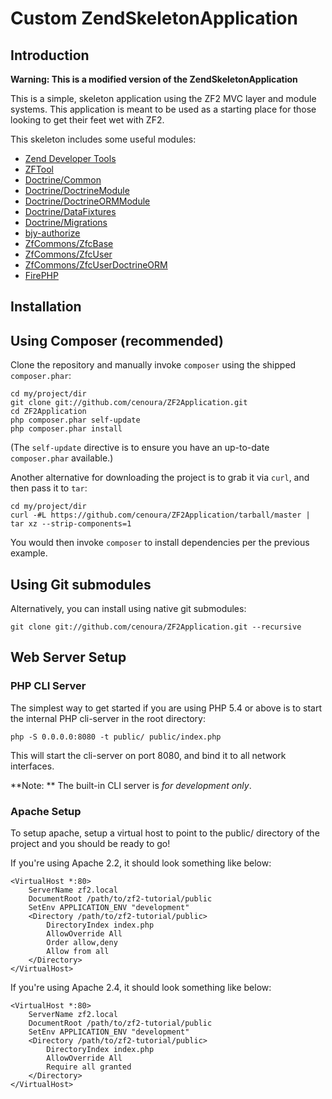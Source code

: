 Custom ZendSkeletonApplication
=======================

Introduction
------------
**Warning: This is a modified version of the ZendSkeletonApplication**

This is a simple, skeleton application using the ZF2 MVC layer and module
systems. This application is meant to be used as a starting place for those
looking to get their feet wet with ZF2.

This skeleton includes some useful modules:

* [Zend Developer Tools](https://github.com/zendframework/ZendDeveloperTools)
* [ZFTool](https://github.com/zendframework/ZFTool)
* [Doctrine/Common](https://github.com/doctrine/common)
* [Doctrine/DoctrineModule](https://github.com/doctrine/DoctrineModule)
* [Doctrine/DoctrineORMModule](https://github.com/doctrine/DoctrineORMModule)
* [Doctrine/DataFixtures](https://github.com/doctrine/data-fixtures)
* [Doctrine/Migrations](https://github.com/doctrine/migrations)
* [bjy-authorize](https://github.com/bjyoungblood/BjyAuthorize)
* [ZfCommons/ZfcBase](https://github.com/ZF-Commons/ZfcBase)
* [ZfCommons/ZfcUser](https://github.com/ZF-Commons/ZfcUser)
* [ZfCommons/ZfcUserDoctrineORM](https://github.com/ZF-Commons/ZfcUserDoctrineORM)
* [FirePHP](https://github.com/firephp/firephp-core)

Installation
------------

Using Composer (recommended)
----------------------------
Clone the repository and manually invoke `composer` using the shipped
`composer.phar`:

    cd my/project/dir
    git clone git://github.com/cenoura/ZF2Application.git
    cd ZF2Application
    php composer.phar self-update
    php composer.phar install

(The `self-update` directive is to ensure you have an up-to-date `composer.phar`
available.)

Another alternative for downloading the project is to grab it via `curl`, and
then pass it to `tar`:

    cd my/project/dir
    curl -#L https://github.com/cenoura/ZF2Application/tarball/master | tar xz --strip-components=1

You would then invoke `composer` to install dependencies per the previous
example.

Using Git submodules
--------------------
Alternatively, you can install using native git submodules:

    git clone git://github.com/cenoura/ZF2Application.git --recursive

Web Server Setup
----------------

### PHP CLI Server

The simplest way to get started if you are using PHP 5.4 or above is to start the internal PHP cli-server in the root directory:

    php -S 0.0.0.0:8080 -t public/ public/index.php

This will start the cli-server on port 8080, and bind it to all network
interfaces.

**Note: ** The built-in CLI server is *for development only*.

### Apache Setup

To setup apache, setup a virtual host to point to the public/ directory of the
project and you should be ready to go!

If you're using Apache 2.2, it should look something like below:

    <VirtualHost *:80>
        ServerName zf2.local
        DocumentRoot /path/to/zf2-tutorial/public
        SetEnv APPLICATION_ENV "development"
        <Directory /path/to/zf2-tutorial/public>
            DirectoryIndex index.php
            AllowOverride All
            Order allow,deny
            Allow from all
        </Directory>
    </VirtualHost>
    
If you're using Apache 2.4, it should look something like below:

    <VirtualHost *:80>
        ServerName zf2.local
        DocumentRoot /path/to/zf2-tutorial/public
        SetEnv APPLICATION_ENV "development"
        <Directory /path/to/zf2-tutorial/public>
            DirectoryIndex index.php
            AllowOverride All
            Require all granted
        </Directory>
    </VirtualHost>